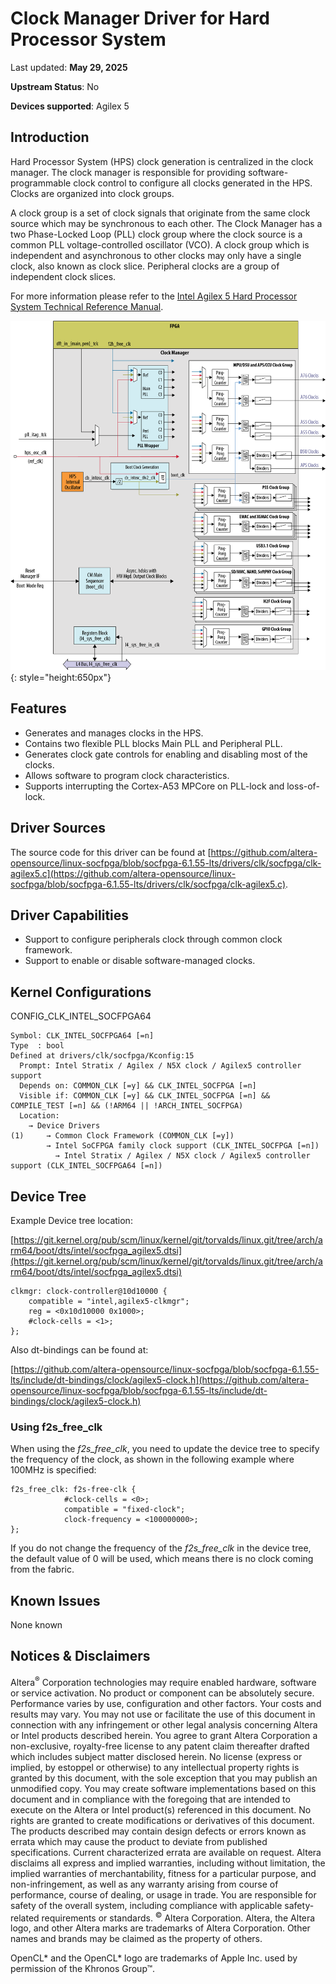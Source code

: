# **Clock Manager Driver for Hard Processor System**

Last updated: **May 29, 2025** 

**Upstream Status**: No

**Devices supported**: Agilex 5

## **Introduction**

Hard Processor System (HPS) clock generation is centralized in the clock manager. The clock manager is responsible for providing software-programmable clock control to configure all clocks generated in the HPS. Clocks are organized into clock groups.

A clock group is a set of clock signals that originate from the same clock source which may be synchronous to each other. The Clock Manager has a two Phase-Locked Loop (PLL) clock group where the clock source is a common PLL voltage-controlled oscillator (VCO). A clock group which is independent and asynchronous to other clocks may only have a single clock, also known as clock slice. Peripheral clocks are a group of independent clock slices.

For more information please refer to the [Intel Agilex 5 Hard Processor System Technical Reference Manual](https://www.intel.com/content/www/us/en/docs/programmable/814346).

![clock_manager_block_diagram](images/TRM_A5_CLKMGR_block_diagram.png){: style="height:650px"}

## **Features**

* Generates and manages clocks in the HPS.
* Contains two flexible PLL blocks Main PLL and Peripheral PLL.
* Generates clock gate controls for enabling and disabling most of the clocks.
* Allows software to program clock characteristics.
* Supports interrupting the Cortex-A53 MPCore on PLL-lock and loss-of-lock.

## **Driver Sources**

The source code for this driver can be found at [https://github.com/altera-opensource/linux-socfpga/blob/socfpga-6.1.55-lts/drivers/clk/socfpga/clk-agilex5.c](https://github.com/altera-opensource/linux-socfpga/blob/socfpga-6.1.55-lts/drivers/clk/socfpga/clk-agilex5.c).

## **Driver Capabilities**

* Support to configure peripherals clock through common clock framework.
* Support to enable or disable software-managed clocks.

## **Kernel Configurations**

CONFIG_CLK_INTEL_SOCFPGA64

```
Symbol: CLK_INTEL_SOCFPGA64 [=n]
Type  : bool
Defined at drivers/clk/socfpga/Kconfig:15
  Prompt: Intel Stratix / Agilex / N5X clock / Agilex5 controller support
  Depends on: COMMON_CLK [=y] && CLK_INTEL_SOCFPGA [=n]
  Visible if: COMMON_CLK [=y] && CLK_INTEL_SOCFPGA [=n] && COMPILE_TEST [=n] && (!ARM64 || !ARCH_INTEL_SOCFPGA)
  Location:
    → Device Drivers
(1)     → Common Clock Framework (COMMON_CLK [=y])
        → Intel SoCFPGA family clock support (CLK_INTEL_SOCFPGA [=n])
          → Intel Stratix / Agilex / N5X clock / Agilex5 controller support (CLK_INTEL_SOCFPGA64 [=n])
```

## **Device Tree**

Example Device tree location:

[https://git.kernel.org/pub/scm/linux/kernel/git/torvalds/linux.git/tree/arch/arm64/boot/dts/intel/socfpga_agilex5.dtsi](https://git.kernel.org/pub/scm/linux/kernel/git/torvalds/linux.git/tree/arch/arm64/boot/dts/intel/socfpga_agilex5.dtsi)
```
clkmgr: clock-controller@10d10000 {
    compatible = "intel,agilex5-clkmgr";
    reg = <0x10d10000 0x1000>;
    #clock-cells = <1>;
};
```

Also dt-bindings can be found at:

[https://github.com/altera-opensource/linux-socfpga/blob/socfpga-6.1.55-lts/include/dt-bindings/clock/agilex5-clock.h](https://github.com/altera-opensource/linux-socfpga/blob/socfpga-6.1.55-lts/include/dt-bindings/clock/agilex5-clock.h)


### Using f2s_free_clk

When using the *f2s_free_clk*, you need to update the device tree to specify the frequency of the clock, as shown in the following example where 100MHz is specified:

```
f2s_free_clk: f2s-free-clk {
            #clock-cells = <0>;
            compatible = "fixed-clock";
            clock-frequency = <100000000>;
};
```

If you do not change the frequency of the *f2s_free_clk* in the device tree, the default value of 0 will be used, which means there is no clock coming from the fabric.

## **Known Issues**

None known

## Notices & Disclaimers

Altera<sup>&reg;</sup> Corporation technologies may require enabled hardware, software or service activation.
No product or component can be absolutely secure. 
Performance varies by use, configuration and other factors.
Your costs and results may vary. 
You may not use or facilitate the use of this document in connection with any infringement or other legal analysis concerning Altera or Intel products described herein. You agree to grant Altera Corporation a non-exclusive, royalty-free license to any patent claim thereafter drafted which includes subject matter disclosed herein.
No license (express or implied, by estoppel or otherwise) to any intellectual property rights is granted by this document, with the sole exception that you may publish an unmodified copy. You may create software implementations based on this document and in compliance with the foregoing that are intended to execute on the Altera or Intel product(s) referenced in this document. No rights are granted to create modifications or derivatives of this document.
The products described may contain design defects or errors known as errata which may cause the product to deviate from published specifications.  Current characterized errata are available on request.
Altera disclaims all express and implied warranties, including without limitation, the implied warranties of merchantability, fitness for a particular purpose, and non-infringement, as well as any warranty arising from course of performance, course of dealing, or usage in trade.
You are responsible for safety of the overall system, including compliance with applicable safety-related requirements or standards. 
<sup>&copy;</sup> Altera Corporation.  Altera, the Altera logo, and other Altera marks are trademarks of Altera Corporation.  Other names and brands may be claimed as the property of others. 

OpenCL* and the OpenCL* logo are trademarks of Apple Inc. used by permission of the Khronos Group™. 